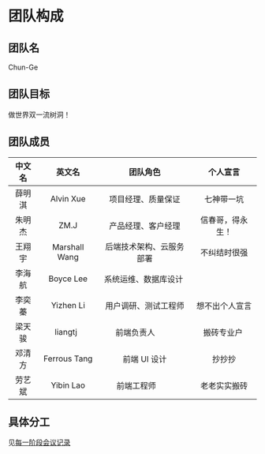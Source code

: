 # 团队构成

## 团队名

Chun-Ge

## 团队目标

做世界双一流树洞！

## 团队成员

| 中文名 |  英文名   |      团队角色      |  个人宣言  |
| :----: | :-------: | :----------------: | :--------: |
| 薛明淇 | Alvin Xue | 项目经理、质量保证 | 七神带一坑 |
| 朱明杰 | ZM.J      | 产品经理、客户经理 | 信春哥，得永生！ |
| 王翔宇 | Marshall Wang | 后端技术架构、云服务部署 | 不纠结时很强 |
| 李海航 | Boyce Lee | 系统运维、数据库设计 |               |
| 李奕蓁 | Yizhen Li | 用户调研、测试工程师 | 想不出个人宣言 |
| 梁天骏 | liangtj   | 前端负责人          | 搬砖专业户     |
| 邓清方 | Ferrous Tang | 前端 UI 设计 | 抄抄抄 |
| 劳艺斌 | Yibin Lao | 前端工程师          | 老老实实搬砖   |

## 具体分工

见[每一阶段会议记录](../meeting-mind-graphs)
